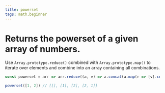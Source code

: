 ```yaml
---
title: powerset
tags: math,beginner
---
```


# Returns the powerset of a given array of numbers.

Use `Array.prototype.reduce()` combined with `Array.prototype.map()` to iterate over elements and combine into an array containing all combinations.

```js
const powerset = arr => arr.reduce((a, v) => a.concat(a.map(r => [v].concat(r))), [[]])
```

```js
powerset([1, 2]) // [[], [1], [2], [2, 1]]
```
